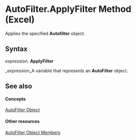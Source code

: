 
# AutoFilter.ApplyFilter Method (Excel)

Applies the specified  **Autofilter** object.


## Syntax

 _expression_. **ApplyFilter**

 _expression_A variable that represents an  **AutoFilter** object.


## See also


#### Concepts


 [AutoFilter Object](1a6fcf3b-52be-b599-029b-a3c53d12f85e.md)
#### Other resources


 [AutoFilter Object Members](7a659664-47a0-8b1b-524e-f808cda97d84.md)
